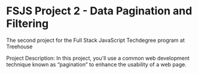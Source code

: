 # FSJS Project 2 - Data Pagination and Filtering
 The second project for the Full Stack JavaScript Techdegree program at Treehouse
 
 Project Description:
 In this project, you'll use a common web development technique known as “pagination” to enhance the usability of a web page.
